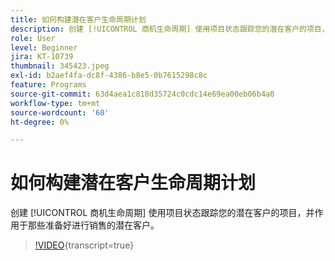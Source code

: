 ```yaml
---
title: 如何构建潜在客户生命周期计划
description: 创建 [!UICONTROL 商机生命周期] 使用项目状态跟踪您的潜在客户的项目，并作用于那些准备好进行销售的潜在客户。
role: User
level: Beginner
jira: KT-10739
thumbnail: 345423.jpeg
exl-id: b2aef4fa-dc8f-4386-b8e5-0b7615298c8c
feature: Programs
source-git-commit: 63d4aea1c818d35724c0cdc14e69ea00eb06b4a0
workflow-type: tm+mt
source-wordcount: '60'
ht-degree: 0%

---
```


# 如何构建潜在客户生命周期计划

创建 [!UICONTROL 商机生命周期] 使用项目状态跟踪您的潜在客户的项目，并作用于那些准备好进行销售的潜在客户。

>[!VIDEO](https://video.tv.adobe.com/v/345423/?quality=12&learn=on){transcript=true}
